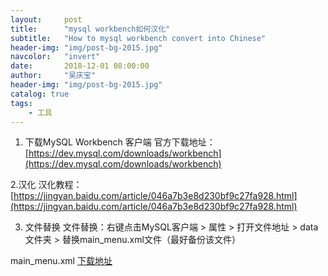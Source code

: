 ```yaml
---
layout:     post
title:      "mysql workbench如何汉化"
subtitle:   "How to mysql workbench convert into Chinese"
header-img: "img/post-bg-2015.jpg"
navcolor:   "invert"
date:       2018-12-01 08:00:00
author:     "吴庆宝"
header-img: "img/post-bg-2015.jpg"
catalog: true
tags:
    - 工具
---
```


1. 下载MySQL Workbench 客户端
官方下载地址：[https://dev.mysql.com/downloads/workbench](https://dev.mysql.com/downloads/workbench)

2.汉化
汉化教程：[https://jingyan.baidu.com/article/046a7b3e8d230bf9c27fa928.html](https://jingyan.baidu.com/article/046a7b3e8d230bf9c27fa928.html)

3. 文件替换
文件替换：右键点击MySQL客户端 > 属性 > 打开文件地址 > data文件夹 > 替换main_menu.xml文件（最好备份该文件） 
 
main_menu.xml [下载地址](/sources/main_menu.xml)